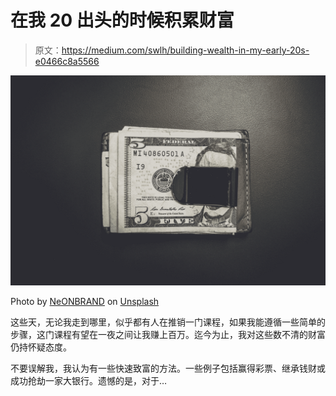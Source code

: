 # 在我 20 出头的时候积累财富

> 原文：<https://medium.com/swlh/building-wealth-in-my-early-20s-e0466c8a5566>

![](img/e19a7b4f8a09ffa9e5d83e42c21ab92a.png)

Photo by [NeONBRAND](https://unsplash.com/@neonbrand?utm_source=medium&utm_medium=referral) on [Unsplash](https://unsplash.com?utm_source=medium&utm_medium=referral)

这些天，无论我走到哪里，似乎都有人在推销一门课程，如果我能遵循一些简单的步骤，这门课程有望在一夜之间让我赚上百万。迄今为止，我对这些数不清的财富仍持怀疑态度。

不要误解我，我认为有一些快速致富的方法。一些例子包括赢得彩票、继承钱财或成功抢劫一家大银行。遗憾的是，对于…